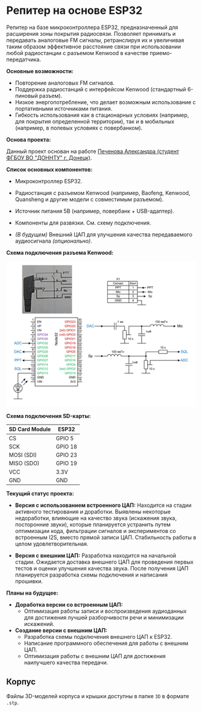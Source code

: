 # Репитер на основе ESP32



Репитер на базе микроконтроллера ESP32, предназначенный для расширения зоны покрытия радиосвязи. Позволяет принимать и передавать аналоговые FM сигналы, ретранслируя их и увеличивая таким образом эффективное расстояние связи при использовании любой радиостанции с разъемом Kenwood в качестве приемо-передатчика.

**Основные возможности:**

* Повторение аналоговых FM сигналов.
* Поддержка радиостанций с интерфейсом Kenwood (стандартный 6-пиновый разъем).
* Низкое энергопотребление, что делает возможным использование с портативными источниками питания.
* Гибкость использования как в стационарных условиях (например, для покрытия определенной территории), так и в мобильных (например, в полевых условиях с повербанком).

**Основа проекта:**

Данный проект основан на работе [Печенова Александра (студент ФГБОУ ВО "ДОННТУ" г. Донецк)](https://disk.yandex.ru/d/aPEOfnw8R4aH_Q).

**Список основных компонентов:**

* Микроконтроллер ESP32.
* Радиостанция с разъемом Kenwood (например, Baofeng, Kenwood, Quansheng и другие модели с совместимым разъемом).
* Источник питания 5В (например, повербанк + USB-адаптер).
* Компоненты для развязки. См. схему подключения.

* *(В будущем)* Внешний ЦАП для улучшения качества передаваемого аудиосигнала *(опционально)*.


**Схема подключения разъема Kenwood:**

![Схема подключения разъема Kenwood](https://github.com/kototronik/repeater/blob/main/images/scheme.png?raw=true)


**Схема подключения SD-карты:**

| SD Card Module     | ESP32     |
|--------------------|-----------|
| CS                 | GPIO 5    |
| SCK                | GPIO 18   |
| MOSI (SDI)         | GPIO 23   |
| MISO (SDO)         | GPIO 19   |
| VCC                | 3.3V      |
| GND                | GND       |

**Текущий статус проекта:**

* **Версия с использованием встроенного ЦАП:** Находится на стадии активного тестирования и доработки. Выявлены некоторые недоработки, влияющие на качество звука (искажения звука, посторонние звуки), которые планируется устранить путем оптимизации кода, фильтрации сигналов и экспериментов со встроенным I2S, вместо прямой записи ЦАП. Стабильность работы в целом удовлетворительная.

* **Версия с внешним ЦАП:** Разработка находится на начальной стадии. Ожидается доставка внешнего ЦАП для проведения первых тестов и оценки улучшения качества звука. После получения ЦАП планируется разработка схемы подключения и написания прошивки.

**Планы на будущее:**

* **Доработка версии со встроенным ЦАП:**
    * Оптимизация работы записи и воспроизведения аудиоданных для достижения лучшей разборчивости речи и минимизации искажений.
* **Создание версии с внешним ЦАП:**
    * Разработка схемы подключения внешнего ЦАП к ESP32.
    * Написание программного обеспечения для работы с внешним ЦАП.
    * Оптимизация работы с внешним ЦАП для достижения наилучшего качества передачи.

## Корпус
Файлы 3D-моделей корпуса и крышки доступны в папке `3D` в формате `.stp`.